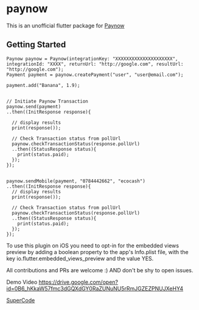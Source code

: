 # paynow

This is an unofficial flutter package for [Paynow](https://paynow.co.zw)

## Getting Started

```
Paynow paynow = Paynow(integrationKey: "XXXXXXXXXXXXXXXXXXXXX", integrationId: "XXXX", returnUrl: "http://google.com", resultUrl: "http://google.com");
Payment payment = paynow.createPayment("user", "user@email.com");

payment.add("Banana", 1.9);


// Initiate Paynow Transaction
paynow.send(payment)
..then((InitResponse response){

  // display results
  print(response());

  // Check Transaction status from pollUrl
  paynow.checkTransactionStatus(response.pollUrl)
  ..then((StatusResponse status){
    print(status.paid);
  });
});


paynow.sendMobile(payment, "0784442662", "ecocash")
..then((InitResponse response){
  // display results
  print(response());

  // Check Transaction status from pollUrl
  paynow.checkTransactionStatus(response.pollUrl)
  ..then((StatusResponse status){
    print(status.paid);
  });
});

```

To use this plugin on iOS you need to opt-in for the embedded views preview by adding a boolean property to the app's Info.plist file, with the key io.flutter.embedded_views_preview and the value YES.






All contributions and PRs are welcome :) AND don't be shy to open issues.


Demo Video
https://drive.google.com/open?id=0B6_hKkaW57fmc3dGQXdGY0RaZUNuNU5rRmJGZEZPNUJXeHY4


[SuperCode](https://ignertic.github.io)
